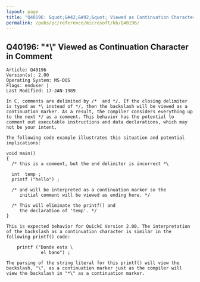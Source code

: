 ```yaml
---
layout: page
title: "Q40196: &quot;&#42;&#92;&quot; Viewed as Continuation Character in Comment"
permalink: /pubs/pc/reference/microsoft/kb/Q40196/
---
```


## Q40196: &quot;&#42;&#92;&quot; Viewed as Continuation Character in Comment

	Article: Q40196
	Version(s): 2.00
	Operating System: MS-DOS
	Flags: enduser |
	Last Modified: 17-JAN-1989
	
	In C, comments are delimited by /*  and */. If the closing delimiter
	is typed as *\ instead of */, then the backslash will be viewed as a
	continuation marker. As a result, the compiler considers everything up
	to the next */ as a comment. This behavior has the potential to
	comment out executable instructions and data declarations, which may
	not be your intent.
	
	The following code example illustrates this situation and potential
	implications:
	
	void main()
	{
	  /* this is a comment, but the end delimiter is incorrect *\
	
	  int  temp ;
	  printf ("hello") ;
	
	  /* and will be interpreted as a continuation marker so the
	     initial comment will be viewed as ending here. */
	
	  /* This will eliminate the printf() and
	     the declaration of 'temp'. */
	}
	
	This is expected behavior for QuickC Version 2.00. The interpretation
	of the backslash as a continuation character is similar in the
	following printf() code:
	
	    printf ("Donde esta \
	             el bano") ;
	
	The parsing of the string literal for this printf() will view the
	backslash, "\", as a continuation marker just as the compiler will
	view the backslash in "*\" as a continuation marker.
